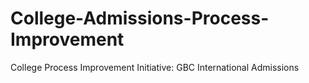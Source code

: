 # College-Admissions-Process-Improvement
College Process Improvement Initiative: GBC International Admissions
